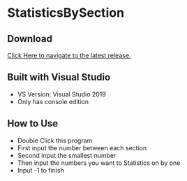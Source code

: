 # StatisticsBySection

## Download
[Click Here to navigate to the latest release.](https://github.com/laipuran/StatisticsBySection/releases/tag/v1.0)

## Built with Visual Studio
  - VS Version: Visual Studio 2019
  - Only has console edition

## How to Use
  - Double Click this program
  - First input the number between each section
  - Second input the smallest number
  - Then input the numbers you want to Statistics on by one
  - Input -1 to finish
